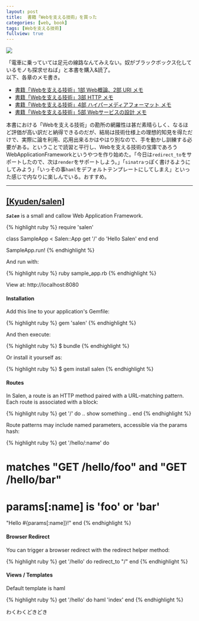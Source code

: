 ```yaml
---
layout: post
title:  書籍「Webを支える技術」を買った
categories: [web, book]
tags: [Webを支える技術]
fullview: true
---
```



<a href="http://www.amazon.co.jp/gp/product/4774142042/ref=as_li_qf_sp_asin_il?ie=UTF8&camp=247&creative=1211&creativeASIN=4774142042&linkCode=as2&tag=msmsum-22"><img border="0" src="http://ws-fe.amazon-adsystem.com/widgets/q?_encoding=UTF8&ASIN=4774142042&Format=_SL250_&ID=AsinImage&MarketPlace=JP&ServiceVersion=20070822&WS=1&tag=msmsum-22" ></a><img src="http://ir-jp.amazon-adsystem.com/e/ir?t=msmsum-22&l=as2&o=9&a=4774142042" width="1" height="1" border="0" alt="" style="text-align:center border:none !important; margin:0px !important;" />

「電車に乗っていては足元の線路なんてみえない。奴がブラックボックス化しているモノも探求せねば」と本書を購入&読了。  
以下、各章のメモ書き。  

 - [書籍「Webを支える技術」1部 Web概論、2部 URI メモ](http://kyuden.org/web/book/2014/05/21/web-book-1-2.html)
 - [書籍「Webを支える技術」3部 HTTP メモ](http://kyuden.org/web/book/2014/05/22/web-book-3.html)
 - [書籍「Webを支える技術」4部 ハイパーメディアフォーマット メモ](http://kyuden.org/web/book/2014/05/26/web-book-4.html)
 - [書籍「Webを支える技術」5部 Webサービスの設計 メモ](http://kyuden.org/web/book/2014/05/27/web-book-5.html)

本書における「Webを支える技術」の勘所の網羅性は甚だ素晴らしく、なるほど評価が高い訳だと納得できるのだが、結局は技術仕様上の理想的知見を得ただけで、実際に論を利用、応用出来るかはやはり別なので、手を動かし訓練する必要がある。ということで読習と平行し、Webを支える技術の宝庫であろうWebApplicationFrameworkというやつを作り始めた。「今日は`redirect_to`をサポートしたので、次は`render`をサポートしよう。」「`sinatra`っぽく書けるようにしてみよう」「いっその事`haml`をデフォルトテンプレートにしてしまえ」といった感じで内なりに楽しんでいる。おすすめ。

---

## [[Kyuden/salen]](https://github.com/Kyuden/salen)
***`Salen`*** is a small and callow Web Application Framework. 

{% highlight ruby %}
require 'salen'

class SampleApp < Salen::App
  get '/' do
    'Hello Salen'
  end
end

SampleApp.run!
{% endhighlight %}

And run with:

{% highlight ruby %}
ruby sample_app.rb
{% endhighlight %}

View at: http://localhost:8080

#### Installation

Add this line to your application's Gemfile:

{% highlight ruby %}
  gem 'salen'
{% endhighlight %}

And then execute:

{% highlight ruby %}
  $ bundle
{% endhighlight %}

Or install it yourself as:

{% highlight ruby %}
  $ gem install salen
{% endhighlight %}

#### Routes

In Salen, a route is an HTTP method paired with a URL-matching pattern. Each route is associated with a block:

{% highlight ruby %}
get '/' do
  .. show something ..
end
{% endhighlight %}

Route patterns may include named parameters, accessible via the params hash:

{% highlight ruby %}
get '/hello/:name' do
  # matches "GET /hello/foo" and "GET /hello/bar"
  # params[:name] is 'foo' or 'bar'
  "Hello #{params[:name]}!"
end
{% endhighlight %}

#### Browser Redirect

You can trigger a browser redirect with the redirect helper method:

{% highlight ruby %}
get '/hello' do
  redirect_to "/"
end
{% endhighlight %}

#### Views / Templates

Default template is haml

{% highlight ruby %}
  get '/hello' do
    haml 'index'
  end
{% endhighlight %}

わくわくどきどき  


